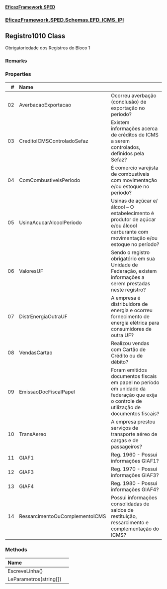 #### [EficazFramework.SPED](EficazFrameworkSPED.md 'EficazFramework SPED')
### [EficazFramework.SPED.Schemas.EFD_ICMS_IPI](EficazFramework.SPED.Schemas.EFD_ICMS_IPI.md 'EficazFramework.SPED.Schemas.EFD_ICMS_IPI')

## Registro1010 Class

Obrigatoriedade dos Registros do Bloco 1

### Remarks
### Properties

| # | Name | |
| ---: | :--- | :--- |
| 02 | AverbacaoExportacao | Ocorreu averbação (conclusão) de exportação no período? |
| 03 | CreditoICMSControladoSefaz | Existem informações acerca de créditos de ICMS a serem controlados, definidos pela Sefaz? |
| 04 | ComCombustiveisPeriodo | É comercio varejista de combustíveis com movimentação e/ou estoque no período? |
| 05 | UsinaAcucarAlcoolPeriodo | Usinas de açúcar e/álcool – O estabelecimento é produtor de açúcar e/ou álcool carburante com movimentação e/ou estoque no período? |
| 06 | ValoresUF | Sendo o registro obrigatório em sua Unidade de Federação, existem informações a serem prestadas neste registro? |
| 07 | DistrEnergiaOutraUF | A empresa é distribuidora de energia e ocorreu fornecimento de energia elétrica para consumidores de outra UF? |
| 08 | VendasCartao | Realizou vendas com Cartão de Crédito ou de débito? |
| 09 | EmissaoDocFiscalPapel | Foram emitidos documentos fiscais em papel no período  em unidade da federação que exija o controle de utilização de documentos fiscais? |
| 10 | TransAereo | A empresa prestou serviços de transporte aéreo de cargas e de passageiros? |
| 11 | GIAF1 | Reg. 1960 - Possui informações GIAF1? |
| 12 | GIAF3 | Reg. 1970 - Possui informações GIAF3? |
| 13 | GIAF4 | Reg. 1980 - Possui informações GIAF4? |
| 14 | RessarcimentoOuComplementoICMS | Possui informações consolidadas de saldos de restituição, ressarcimento e complementação do ICMS? |
### Methods

| Name | |
| :--- | :--- |
| EscreveLinha() |  |
| LeParametros(string[]) |  |
